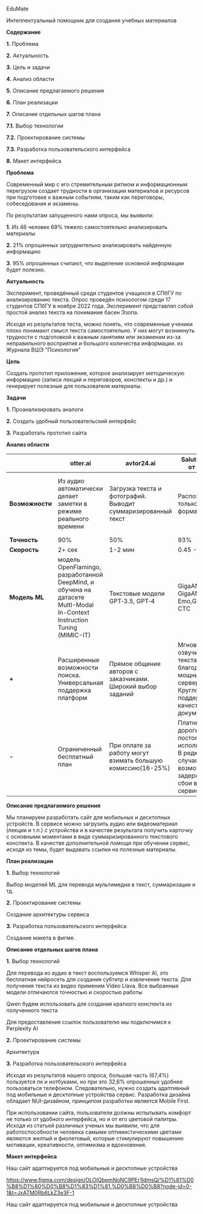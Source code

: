 EduMate

Интеллектуальный помощник для создания учебных материалов

**Содержание**

**1.** Проблема

**2.** Актуальность

**3.** Цель и задачи

**4.** Анализ области

**5.** Описание предлагаемого решения

**6.** План реализации

**7.** Описание отдельных шагов плана

**7.1.** Выбор технологии

**7.2.** Проектирование системы

**7.3.** Разработка пользовательского интерфейса

**8.** Макет интерфейса


**Проблема**

Современный мир с его стремительным ритмом и информационным перегрузом создает трудности в организации материалов и ресурсов при подготовке к важным событиям, таким как переговоры, собеседования и экзамены.

По результатам запущенного нами опроса, мы выявили:

**1.** Из 46 человек 69% тяжело самостоятельно анализировать материалы 

**2.** 21% опрошенных затруднительно анализировать найденную информацию 

**3**. 95% опрошенных считают, что выделение основной информации будет полезно.


**Актуальность**

Эксперимент, проведённый среди студентов учащихся в СПбГУ по анализированию текста. Опрос проведён психологом среди 17 студентов СПбГУ в ноябре 2022 года. Эксперимент представлял собой простой анализ текста на понимание басен Эзопа.

Исходя из результатов теста, можно понять, что современные ученики плохо понимают смысл текста самостоятельно. У них могут возникнуть трудности с подготовкой к важным занятиям или экзаменам из-за неправильного восприятия и большого количества информации.
 из Журнала ВШЭ “Психология”


**Цель**

Создать прототип приложения, которое анализирует методическую информацию (записи лекций и переговоров, конспекты и др.) и генерирует полезные для пользователя материалы.

**Задачи**

**1.** Проанализировать аналоги 

**2.** Создать удобный пользовательский интерфейс 

**3.** Разработать прототип сайта

**Анализ области**

|                |otter.ai    |avtor24.ai              |SaluteSpeech от сбера        |quillionz                     |
|----------------|----------|---------------|--------------|----------|
|**Возможности**| Из аудио автоматически делает заметки в режиме реального времени          | Загрузка текста и фотографий. Выводит суммаризированный текст           |Распознает только мп3-формат |Автоматически генерирует вопросы для понимания текста, используя ИИ и машинное обучение
|**Точность**          |90%           |50%          |93% |97% |
|**Скорость**          |2+ сек|1-2 мин|0.45 - 13.8 сек |5-6 сек |
|**Модель ML**|модель OpenFlamingo, разработанной DeepMind, и обучена на датасете MultI-Modal In-Context Instruction Tuning (MIMIC-IT)|Текстовые модели GPT‑3.5, GPT‑4|GigaAM, GigaAM - Emo,GigaAM - CTC |GPT‑3.5 |
|**+**| Расширенные возможности поиска. Универсальная поддержка платформ|Прямое общение авторов с заказчиками. Широкий выбор заданий|Мгновенное озвучивание текста благодаря мощным серверам.  Круглосуточная поддержка и качественная документация|Настраиваемые шаблоны вопросов(для точности содержания) |
|**-**| Ограниченный бесплатный план| При оплате за работу могут взимать большую комиссию(16-25%)|Платные услуги дорогие для постоянного использования. В редких случаях возможны задержки или сбои в работе сервиса | Ограничение кол-ва символов  |


**Описание предлагаемого решения**

Мы планируем разработать сайт для мобильных и десктопных устройств. В сервисе можно загрузить аудио или видеоматериал (лекции и т.п.) с устройства и в качестве результата получить карточку с основными моментами в виде суммаризированного текстового конспекта.
В качестве дополнительной помощи при обучении сервис, исходя из темы, будет выдавать ссылки на полезные материалы.


**План реализации**

**1.** Выбор технологий

Выбор моделей ML для перевода мультимедиа в текст, суммаризации и тд.

**2.** Проектирование системы

Создание архитектуры сервиса

**3.** Разработка пользовательского интерфейса

Создание макета в фигме.

**Описание отдельных шагов плана**

**1.** Выбор технологий

Для перевода из аудио в текст воспользуемся Whisper AI, это бесплатная нейросеть для создания субтитр и извлечения текста. Для получения текста из видео применим Video Llava. Все выбранные модели отличаются точностью и скоростью работы

Qwen будем использовать для создания краткого конспекта из полученного текста

Для предоставления ссылок пользователю мы подключимся к Perplexity AI

**2.** Проектирование системы

Архитектура


**3.** Разработка пользовательского интерфейса

Исходя из результатов нашего опроса, большая часть (67,4%) пользуется пк и нотбуками, но при это 32,6% опрошенных удобнее пользоваться телефоном. Следовательно, нужно создать адаптивный под мобильные и десктопные устройства сервис. Разработка дизайна обладает NUI-дизайном, принципом разработки является Mobile First.


При использовании сайта, пользователи должны испытывать комфорт не только от удобного интерфейса, но и от его цветовой палитры. Исходя из статьей различных ученых мы выявили, что для работоспособности человека самыми оптимистическими цветами являются желтый и фиолетовый, которые стимулируют повышению мотивации, креативности, оптимизма и вдохновения.

**Макет интерфейса**

Наш сайт адаптируется под мобильные и десктопные устройства

https://www.figma.com/design/OLOIQbpmNoNC9PEr1IdmsQ/%D1%81%D0%B8%D1%80%D0%B8%D1%83%D1%81.%D0%B8%D0%B8?node-id=0-1&t=JxATM0Rb6LkZ3e3F-1

Наш сайт адаптируется под мобильные и десктопные устройства
